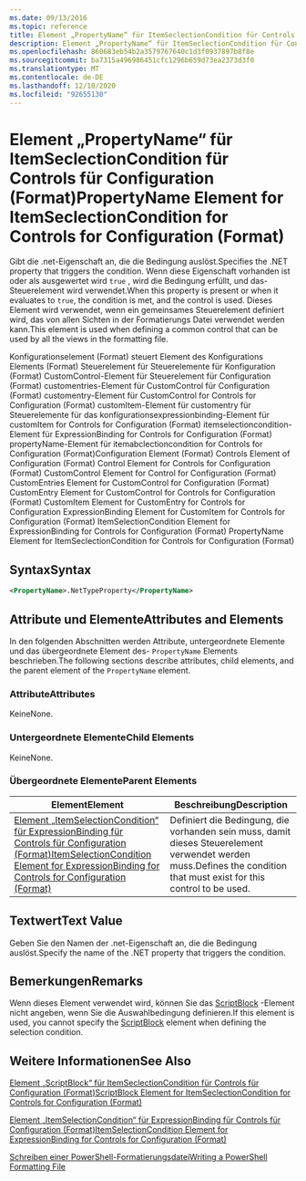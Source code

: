```yaml
---
ms.date: 09/13/2016
ms.topic: reference
title: Element „PropertyName“ für ItemSeclectionCondition für Controls für Configuration (Format)
description: Element „PropertyName“ für ItemSeclectionCondition für Controls für Configuration (Format)
ms.openlocfilehash: 860683eb54b2a3579767640c1d3f0937897b8f8e
ms.sourcegitcommit: ba7315a496986451cfc1296b659d73ea2373d3f0
ms.translationtype: MT
ms.contentlocale: de-DE
ms.lasthandoff: 12/10/2020
ms.locfileid: "92655130"
---
```

# <a name="propertyname-element-for-itemseclectioncondition-for-controls-for-configuration-format"></a><span data-ttu-id="4da2d-103">Element „PropertyName“ für ItemSeclectionCondition für Controls für Configuration (Format)</span><span class="sxs-lookup"><span data-stu-id="4da2d-103">PropertyName Element for ItemSeclectionCondition for Controls for Configuration (Format)</span></span>

<span data-ttu-id="4da2d-104">Gibt die .net-Eigenschaft an, die die Bedingung auslöst.</span><span class="sxs-lookup"><span data-stu-id="4da2d-104">Specifies the .NET property that triggers the condition.</span></span> <span data-ttu-id="4da2d-105">Wenn diese Eigenschaft vorhanden ist oder als ausgewertet wird `true` , wird die Bedingung erfüllt, und das-Steuerelement wird verwendet.</span><span class="sxs-lookup"><span data-stu-id="4da2d-105">When this property is present or when it evaluates to `true`, the condition is met, and the control is used.</span></span> <span data-ttu-id="4da2d-106">Dieses Element wird verwendet, wenn ein gemeinsames Steuerelement definiert wird, das von allen Sichten in der Formatierungs Datei verwendet werden kann.</span><span class="sxs-lookup"><span data-stu-id="4da2d-106">This element is used when defining a common control that can be used by all the views in the formatting file.</span></span>

<span data-ttu-id="4da2d-107">Konfigurationselement (Format) steuert Element des Konfigurations Elements (Format) Steuerelement für Steuerelemente für Konfiguration (Format) CustomControl-Element für Steuerelement für Configuration (Format) customentries-Element für CustomControl für Configuration (Format) customentry-Element für CustomControl for Controls for Configuration (Format) customItem-Element für customentry für Steuerelemente für das konfigurationsexpressionbinding-Element für customItem for Controls for Configuration (Format) itemselectioncondition-Element für ExpressionBinding for Controls for Configuration (Format) propertyName-Element für itemabclectioncondition for Controls for Configuration (Format)</span><span class="sxs-lookup"><span data-stu-id="4da2d-107">Configuration Element (Format) Controls Element of Configuration (Format) Control Element for Controls for Configuration (Format) CustomControl Element for Control for Configuration (Format) CustomEntries Element for CustomControl for Configuration (Format) CustomEntry Element for CustomControl for Controls for Configuration (Format) CustomItem Element for CustomEntry for Controls for Configuration ExpressionBinding Element for CustomItem for Controls for Configuration (Format) ItemSelectionCondition Element for ExpressionBinding for Controls for Configuration (Format) PropertyName Element for ItemSeclectionCondition for Controls for Configuration (Format)</span></span>

## <a name="syntax"></a><span data-ttu-id="4da2d-108">Syntax</span><span class="sxs-lookup"><span data-stu-id="4da2d-108">Syntax</span></span>

```xml
<PropertyName>.NetTypeProperty</PropertyName>
```

## <a name="attributes-and-elements"></a><span data-ttu-id="4da2d-109">Attribute und Elemente</span><span class="sxs-lookup"><span data-stu-id="4da2d-109">Attributes and Elements</span></span>

<span data-ttu-id="4da2d-110">In den folgenden Abschnitten werden Attribute, untergeordnete Elemente und das übergeordnete Element des- `PropertyName` Elements beschrieben.</span><span class="sxs-lookup"><span data-stu-id="4da2d-110">The following sections describe attributes, child elements, and the parent element of the `PropertyName` element.</span></span>

### <a name="attributes"></a><span data-ttu-id="4da2d-111">Attribute</span><span class="sxs-lookup"><span data-stu-id="4da2d-111">Attributes</span></span>

<span data-ttu-id="4da2d-112">Keine</span><span class="sxs-lookup"><span data-stu-id="4da2d-112">None.</span></span>

### <a name="child-elements"></a><span data-ttu-id="4da2d-113">Untergeordnete Elemente</span><span class="sxs-lookup"><span data-stu-id="4da2d-113">Child Elements</span></span>

<span data-ttu-id="4da2d-114">Keine</span><span class="sxs-lookup"><span data-stu-id="4da2d-114">None.</span></span>

### <a name="parent-elements"></a><span data-ttu-id="4da2d-115">Übergeordnete Elemente</span><span class="sxs-lookup"><span data-stu-id="4da2d-115">Parent Elements</span></span>

|<span data-ttu-id="4da2d-116">Element</span><span class="sxs-lookup"><span data-stu-id="4da2d-116">Element</span></span>|<span data-ttu-id="4da2d-117">Beschreibung</span><span class="sxs-lookup"><span data-stu-id="4da2d-117">Description</span></span>|
|-------------|-----------------|
|[<span data-ttu-id="4da2d-118">Element „ItemSelectionCondition“ für ExpressionBinding für Controls für Configuration (Format)</span><span class="sxs-lookup"><span data-stu-id="4da2d-118">ItemSelectionCondition Element for ExpressionBinding for Controls for Configuration (Format)</span></span>](./itemselectioncondition-element-for-expressionbinding-for-controls-for-configuration-format.md)|<span data-ttu-id="4da2d-119">Definiert die Bedingung, die vorhanden sein muss, damit dieses Steuerelement verwendet werden muss.</span><span class="sxs-lookup"><span data-stu-id="4da2d-119">Defines the condition that must exist for this control to be used.</span></span>|

## <a name="text-value"></a><span data-ttu-id="4da2d-120">Textwert</span><span class="sxs-lookup"><span data-stu-id="4da2d-120">Text Value</span></span>

<span data-ttu-id="4da2d-121">Geben Sie den Namen der .net-Eigenschaft an, die die Bedingung auslöst.</span><span class="sxs-lookup"><span data-stu-id="4da2d-121">Specify the name of the .NET property that triggers the condition.</span></span>

## <a name="remarks"></a><span data-ttu-id="4da2d-122">Bemerkungen</span><span class="sxs-lookup"><span data-stu-id="4da2d-122">Remarks</span></span>

<span data-ttu-id="4da2d-123">Wenn dieses Element verwendet wird, können Sie das [ScriptBlock](./scriptblock-element-for-itemseclectioncondition-for-controls-for-configuration-format.md) -Element nicht angeben, wenn Sie die Auswahlbedingung definieren.</span><span class="sxs-lookup"><span data-stu-id="4da2d-123">If this element is used, you cannot specify the [ScriptBlock](./scriptblock-element-for-itemseclectioncondition-for-controls-for-configuration-format.md) element when defining the selection condition.</span></span>

## <a name="see-also"></a><span data-ttu-id="4da2d-124">Weitere Informationen</span><span class="sxs-lookup"><span data-stu-id="4da2d-124">See Also</span></span>

[<span data-ttu-id="4da2d-125">Element „ScriptBlock“ für ItemSeclectionCondition für Controls für Configuration (Format)</span><span class="sxs-lookup"><span data-stu-id="4da2d-125">ScriptBlock Element for ItemSeclectionCondition for Controls for Configuration (Format)</span></span>](./scriptblock-element-for-itemseclectioncondition-for-controls-for-configuration-format.md)

[<span data-ttu-id="4da2d-126">Element „ItemSelectionCondition“ für ExpressionBinding für Controls für Configuration (Format)</span><span class="sxs-lookup"><span data-stu-id="4da2d-126">ItemSelectionCondition Element for ExpressionBinding for Controls for Configuration (Format)</span></span>](./itemselectioncondition-element-for-expressionbinding-for-controls-for-configuration-format.md)

[<span data-ttu-id="4da2d-127">Schreiben einer PowerShell-Formatierungsdatei</span><span class="sxs-lookup"><span data-stu-id="4da2d-127">Writing a PowerShell Formatting File</span></span>](./writing-a-powershell-formatting-file.md)

